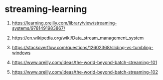 # streaming-learning

1) https://learning.oreilly.com/library/view/streaming-systems/9781491983867/

2) https://en.wikipedia.org/wiki/Data_stream_management_system

3) https://stackoverflow.com/questions/12602368/sliding-vs-tumbling-windows

4) https://www.oreilly.com/ideas/the-world-beyond-batch-streaming-101

5) https://www.oreilly.com/ideas/the-world-beyond-batch-streaming-102

